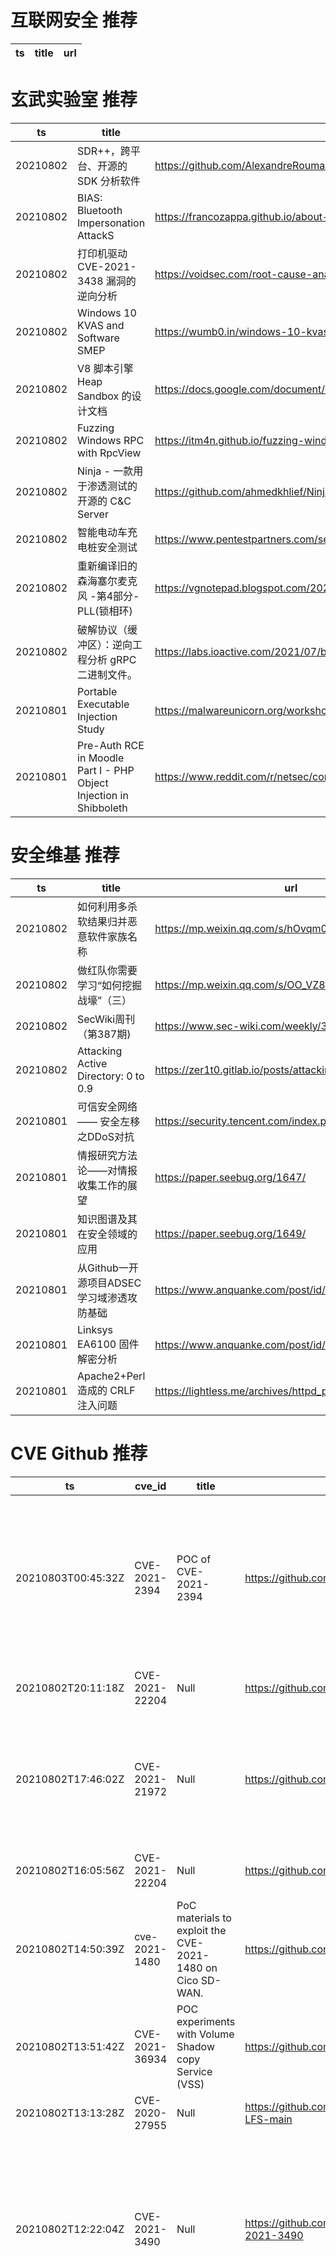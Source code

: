 # 互联网安全 推荐
| ts | title | url| 
| --- | --- | ---| 


# 玄武实验室 推荐
| ts | title | url| 
| --- | --- | ---| 
| 20210802 | SDR++，跨平台、开源的 SDK 分析软件 | https://github.com/AlexandreRouma/SDRPlusPlus| 
| 20210802 | BIAS: Bluetooth Impersonation AttackS | https://francozappa.github.io/about-bias/| 
| 20210802 | 打印机驱动 CVE-2021-3438 漏洞的逆向分析 | https://voidsec.com/root-cause-analysis-of-cve-2021-3438/| 
| 20210802 | Windows 10 KVAS and Software SMEP | https://wumb0.in/windows-10-kvas-and-software-smep.html| 
| 20210802 | V8 脚本引擎 Heap Sandbox 的设计文档 | https://docs.google.com/document/d/1FM4fQmIhEqPG8uGp5o9A-mnPB5BOeScZYpkHjo0KKA8/edit| 
| 20210802 | Fuzzing Windows RPC with RpcView | https://itm4n.github.io/fuzzing-windows-rpc-rpcview/| 
| 20210802 | Ninja - 一款用于渗透测试的开源的 C&C Server | https://github.com/ahmedkhlief/Ninja| 
| 20210802 | 智能电动车充电桩安全测试 | https://www.pentestpartners.com/security-blog/smart-car-chargers-plug-n-play-for-hackers/| 
| 20210802 | 重新编译旧的森海塞尔麦克风 -第4部分-PLL(锁相环) | https://vgnotepad.blogspot.com/2021/06/reprogramming-old-sennheiser-microphone_3.html| 
| 20210802 | 破解协议（缓冲区）：逆向工程分析 gRPC 二进制文件。 | https://labs.ioactive.com/2021/07/breaking-protocol-buffers-reverse.html| 
| 20210801 | Portable Executable Injection Study | https://malwareunicorn.org/workshops/peinjection.html| 
| 20210801 | Pre-Auth RCE in Moodle Part I - PHP Object Injection in Shibboleth | https://www.reddit.com/r/netsec/comments/osnbgl/preauth_rce_in_moodle_part_i_php_object_injection/| 


# 安全维基 推荐
| ts | title | url| 
| --- | --- | ---| 
| 20210802 | 如何利用多杀软结果归并恶意软件家族名称 | https://mp.weixin.qq.com/s/hOvqm0U7rc-NNdVjR0dAaA| 
| 20210802 | 做红队你需要学习“如何挖掘战壕”（三） | https://mp.weixin.qq.com/s/OO_VZ8QB_J5UY88qkpLXDg| 
| 20210802 | SecWiki周刊（第387期) | https://www.sec-wiki.com/weekly/387| 
| 20210802 | Attacking Active Directory: 0 to 0.9 | https://zer1t0.gitlab.io/posts/attacking_ad/| 
| 20210801 | 可信安全网络 —— 安全左移之DDoS对抗 | https://security.tencent.com/index.php/blog/msg/198| 
| 20210801 | 情报研究方法论——对情报收集工作的展望 | https://paper.seebug.org/1647/| 
| 20210801 | 知识图谱及其在安全领域的应用 | https://paper.seebug.org/1649/| 
| 20210801 | 从Github一开源项目ADSEC学习域渗透攻防基础 | https://www.anquanke.com/post/id/248030| 
| 20210801 | Linksys EA6100 固件解密分析 | https://www.anquanke.com/post/id/246659| 
| 20210801 | Apache2+Perl 造成的 CRLF 注入问题 | https://lightless.me/archives/httpd_perl_crlf.html| 


# CVE Github 推荐
| ts | cve_id | title | url | cve_detail| 
| --- | --- | --- | --- | ---| 
| 20210803T00:45:32Z | CVE-2021-2394 | POC of CVE-2021-2394 | https://github.com/lz2y/CVE-2021-2394 | Vulnerability in the Oracle WebLogic Server product of Oracle Fusion Middleware (component: Core). Supported versions that are affected are 10.3.6.0.0, 12.1.3.0.0, 12.2.1.3.0, 12.2.1.4.0 and 14.1.1.0.0. Easily exploitable vulnerability allows unauthenticated attacker with network access via T3, IIOP to compromise Oracle WebLogic Server. Successful attacks of this vulnerability can result in takeover of Oracle WebLogic Server. CVSS 3.1 Base Score 9.8 (Confidentiality, Integrity and Availability impacts). CVSS Vector: (CVSS:3.1/AV:N/AC:L/PR:N/UI:N/S:U/C:H/I:H/A:H).| 
| 20210802T20:11:18Z | CVE-2021-22204 | Null | https://github.com/AssassinUKG/CVE-2021-22204 | Improper neutralization of user data in the DjVu file format in ExifTool versions 7.44 and up allows arbitrary code execution when parsing the malicious image| 
| 20210802T17:46:02Z | CVE-2021-21972 | Null | https://github.com/haiclover/CVE-2021-21972 | The vSphere Client (HTML5) contains a remote code execution vulnerability in a vCenter Server plugin. A malicious actor with network access to port 443 may exploit this issue to execute commands with unrestricted privileges on the underlying operating system that hosts vCenter Server. This affects VMware vCenter Server (7.x before 7.0 U1c, 6.7 before 6.7 U3l and 6.5 before 6.5 U3n) and VMware Cloud Foundation (4.x before 4.2 and 3.x before 3.10.1.2).| 
| 20210802T16:05:56Z | CVE-2021-22204 | Null | https://github.com/PenTestical/CVE-2021-22204 | Improper neutralization of user data in the DjVu file format in ExifTool versions 7.44 and up allows arbitrary code execution when parsing the malicious image| 
| 20210802T14:50:39Z | cve-2021-1480 | PoC materials to exploit the CVE-2021-1480 on Cico SD-WAN. | https://github.com/xmco/sdwan-cve-2021-1480 | Multiple vulnerabilities in Cisco SD-WAN vManage Software could allow an unauthenticated, remote attacker to execute arbitrary code or allow an authenticated, local attacker to gain escalated privileges on an affected system. For more information about these vulnerabilities, see the Details section of this advisory.| 
| 20210802T13:51:42Z | CVE-2021-36934 | POC experiments with Volume Shadow copy Service (VSS) | https://github.com/grishinpv/poc_CVE-2021-36934 | Windows Elevation of Privilege Vulnerability| 
| 20210802T13:13:28Z | CVE-2020-27955 | Null | https://github.com/whitetea2424/CVE-2020-27955-LFS-main | Git LFS 2.12.0 allows Remote Code Execution.| 
| 20210802T12:22:04Z | CVE-2021-3490 | Null | https://github.com/chompie1337/Linux_LPE_eBPF_CVE-2021-3490 | The eBPF ALU32 bounds tracking for bitwise ops (AND, OR and XOR) in the Linux kernel did not properly update 32-bit bounds, which could be turned into out of bounds reads and writes in the Linux kernel and therefore, arbitrary code execution. This issue was fixed via commit 049c4e13714e (%bpf: Fix alu32 const subreg bound tracking on bitwise operations%) (v5.13-rc4) and backported to the stable kernels in v5.12.4, v5.11.21, and v5.10.37. The AND/OR issues were introduced by commit 3f50f132d840 (%bpf: Verifier, do explicit ALU32 bounds tracking%) (5.7-rc1) and the XOR variant was introduced by 2921c90d4718 (%bpf:Fix a verifier failure with xor%) ( 5.10-rc1).| 
| 20210802T08:34:20Z | CVE-2021-21300 | Null | https://github.com/xiaofeihahah/CVE-2021-21300 | Git is an open-source distributed revision control system. In affected versions of Git a specially crafted repository that contains symbolic links as well as files using a clean/smudge filter such as Git LFS, may cause just-checked out script to be executed while cloning onto a case-insensitive file system such as NTFS, HFS+ or APFS (i.e. the default file systems on Windows and macOS). Note that clean/smudge filters have to be configured for that. Git for Windows configures Git LFS by default, and is therefore vulnerable. The problem has been patched in the versions published on Tuesday, March 9th, 2021. As a workaound, if symbolic link support is disabled in Git (e.g. via `git config --global core.symlinks false`), the described attack won%t work. Likewise, if no clean/smudge filters such as Git LFS are configured globally (i.e. _before_ cloning), the attack is foiled. As always, it is best to avoid cloning repositories from untrusted sources. The earliest impacted version is 2.14.2. The fix versions are: 2.30.1, 2.29.3, 2.28.1, 2.27.1, 2.26.3, 2.25.5, 2.24.4, 2.23.4, 2.22.5, 2.21.4, 2.20.5, 2.19.6, 2.18.5, 2.17.62.17.6.| 
| 20210802T07:24:04Z | CVE-2021-33624 | Proof of Concept for CVE-2021-33624 | https://github.com/Kakashiiiiy/CVE-2021-33624 | In kernel/bpf/verifier.c in the Linux kernel before 5.12.13, a branch can be mispredicted (e.g., because of type confusion) and consequently an unprivileged BPF program can read arbitrary memory locations via a side-channel attack, aka CID-9183671af6db.| 


# klee on Github 推荐
| ts | title | url | stars | forks| 
| --- | --- | --- | --- | ---| 
| 20210803T00:37:49Z | An open-source Chinese font derived from Fontworks% Klee One. 一款基于 FONTWORKS 的 Klee One 的开源中文字体。 | https://github.com/lxgw/LxgwWenKai | 2469 | 59| 
| 20210802T22:54:46Z | Null | https://github.com/santiagoHV/kleer-dojo-assessment-backend | 0 | 0| 
| 20210802T15:16:36Z | Null | https://github.com/pansilup/cgc-prgs-for-klee-seed-mode | 0 | 0| 
| 20210802T09:51:15Z | Null | https://github.com/coffee100percnt/KleeDiscordBomber | 4 | 0| 
| 20210802T02:07:51Z | Null | https://github.com/adamhumphriescs/TASE_KLEE | 0 | 0| 
| 20210801T22:09:32Z | Izrada novih algoritama za pretragu u okvriu alata za simboličko izvršavanje KLEE | https://github.com/MATF-Software-Verification/2020_03_Klee_Searcher | 0 | 0| 
| 20210801T13:35:53Z | ⬇️ File Upload/sharing application, used by thousands of webmasters since 2007.  | https://github.com/kleeja-official/kleeja | 126 | 36| 


# s2e on Github 推荐
| ts | title | url | stars | forks| 
| --- | --- | --- | --- | ---| 
| 20210802T11:21:56Z | Null | https://github.com/yuvalkirstain/s2e-coref | 11 | 4| 


# exploit on Github 推荐
| ts | title | url | stars | forks| 
| --- | --- | --- | --- | ---| 
| 20210803T00:52:10Z | 🔍NVD exploit & JVN(Japan Vulnerability Notes) easy description | https://github.com/nomi-sec/NVD-Exploit-List-Ja | 19 | 12| 
| 20210803T00:47:10Z | Patch for Waterfall to improve performance during attacks and fix memory issues. | https://github.com/2lstudios-mc/FlameCord | 58 | 34| 
| 20210803T00:18:27Z | C2X - C2/Post-Exploitation Tool For Red Teaming and Ethical Hacking | https://github.com/nxenon/c2x | 4 | 1| 
| 20210803T00:03:18Z | Open-Source Vulnerability Intelligence Center - Unified source of vulnerability, exploit and threat Intelligence feeds | https://github.com/Patrowl/PatrowlHearsData | 29 | 14| 
| 20210802T23:39:25Z | I will be uploading all the exploit UIs i make for the community here. Thank you for visiting! | https://github.com/airp0dz/open-source-exploit | 0 | 0| 
| 20210802T23:16:54Z | Simple stuffs (exploit, extentions) for habboz.ws a french habbo game | https://github.com/Miisaakii/Habboz.ws-stuffs | 0 | 0| 
| 20210802T22:45:52Z | Basic Exploit Essentials is a multi-script, consisting of many great features! | https://github.com/Nextrixcs/Basic-Exploit-Essentials | 0 | 1| 
| 20210802T22:33:45Z | bad robox ui lib | https://github.com/ceat-ceat/ScriptPanelv2 | 0 | 0| 
| 20210802T22:03:47Z | Vulnerabilities% Risk of Exploitation | https://github.com/thiagofigcosta/V-REx-v2 | 0 | 0| 
| 20210802T21:35:14Z | This repository is primarily maintained by Omar Santos and includes thousands of resources related to ethical hacking  / penetration testing, digital forensics and incident response (DFIR), vulnerability research, exploit development, reverse engineering, and more. | https://github.com/The-Art-of-Hacking/h4cker | 9803 | 1622| 


# backdoor on Github 推荐
| ts | title | url | stars | forks| 
| --- | --- | --- | --- | ---| 
| 20210803T00:25:41Z | Light-weight UNIX backdoor | https://github.com/phath0m/JadedWraith | 20 | 2| 
| 20210802T22:05:10Z | Malika is a very simple malware for GNU/Linux written in Python for educational purpose only. | https://github.com/CalfCrusher/malika | 0 | 0| 
| 20210802T18:41:46Z | Use me to create a corrupted cookie capable of creating a backdoor on the webserver node which uses the %serialize% function | https://github.com/DrBlackWolf/Node-Serialize-WebServer-Backdoor | 0 | 0| 
| 20210802T17:32:09Z | Null | https://github.com/FierzaEriez/Mini-Shell-Backdoor | 1 | 1| 
| 20210802T17:16:19Z | WIP (anti backdoor thing for the blox) | https://github.com/Deniied/Roblox-Developer-Security-Essentials | 0 | 0| 
| 20210802T16:53:48Z | Ghost Framework is an Android post-exploitation framework that exploits the Android Debug Bridge to remotely access an Android device. | https://github.com/EntySec/Ghost | 1242 | 586| 
| 20210802T16:26:16Z | A curated list of backdoor learning resources | https://github.com/THUYimingLi/backdoor-learning-resources | 271 | 50| 
| 20210802T16:00:37Z | The given Python code is for a Reverse-Backdoor, that grants a User, Remote Code Execution access to a target computer. | https://github.com/iamKushGupta/Reverse-Backdoor-with-Listener | 0 | 0| 
| 20210802T15:58:15Z | Invisible, customizable backdoor for Minecraft Spigot Plugins. | https://github.com/ThiccIndustries/Minecraft-Backdoor | 21 | 7| 
| 20210802T13:07:39Z | Null | https://github.com/BackdoorTech/BackdoorTech | 0 | 0| 


# symbolic execution on Github 推荐
| ts | title | url | stars | forks| 
| --- | --- | --- | --- | ---| 
| 20210802T23:39:26Z | KLEE Symbolic Execution Engine | https://github.com/klee/klee | 1739 | 499| 
| 20210802T22:55:51Z | Symbolic execution tool | https://github.com/trailofbits/manticore | 2405 | 355| 
| 20210802T20:16:15Z | SymCC: efficient compiler-based symbolic execution | https://github.com/eurecom-s3/symcc | 451 | 68| 
| 20210802T13:39:37Z | The symbolic execution engine powering the K Framework | https://github.com/kframework/kore | 153 | 33| 
| 20210802T04:08:56Z | Triton is a Dynamic Binary Analysis (DBA) framework. It provides internal components like a Dynamic Symbolic Execution (DSE) engine, a dynamic taint engine, AST representations of the x86, x86-64, ARM32 and AArch64 Instructions Set Architecture (ISA), SMT simplification passes, an SMT solver interface and, the last but not least, Python bindings. | https://github.com/JonathanSalwan/Triton | 1861 | 387| 


# big4 on Github 推荐
| ts | title | url | stars | forks| 
| --- | --- | --- | --- | ---| 
| 20210802T10:52:04Z | Config files for my GitHub profile. | https://github.com/WlNDSS/WlNDSS | 0 | 0| 


# fuzz on Github 推荐
| ts | title | url | stars | forks| 
| --- | --- | --- | --- | ---| 
| 20210803T00:51:45Z | Null | https://github.com/s9varesc/url-fuzzing-results | 0 | 0| 
| 20210803T00:25:03Z | Null | https://github.com/KimSeoYe/TheFuzzingBook | 0 | 0| 
| 20210803T00:06:27Z | OSS-Fuzz - continuous fuzzing for open source software. | https://github.com/google/oss-fuzz | 6523 | 1329| 
| 20210803T00:04:45Z | OSS-Fuzz vulnerabilities for OSV. | https://github.com/google/oss-fuzz-vulns | 21 | 8| 
| 20210802T23:54:28Z | Null | https://github.com/opimentel-github/fuzzy-tools | 0 | 0| 
| 20210802T23:40:18Z | Null | https://github.com/epsonik/FuzzyDescV2 | 0 | 0| 
| 20210802T22:41:41Z | Scalable fuzzing infrastructure. | https://github.com/google/clusterfuzz | 4537 | 453| 
| 20210802T22:38:36Z | Fuzzer for Dolt repositories | https://github.com/dolthub/fuzzer | 2 | 0| 
| 20210802T22:17:03Z | Fuzzing cryptographic libraries. Magic bug printer go brrrr. | https://github.com/guidovranken/cryptofuzz | 292 | 39| 
| 20210802T21:39:03Z | A ground-truth fuzzing benchmark suite based on real programs with real bugs. | https://github.com/HexHive/magma | 130 | 39| 



# 日更新程序
